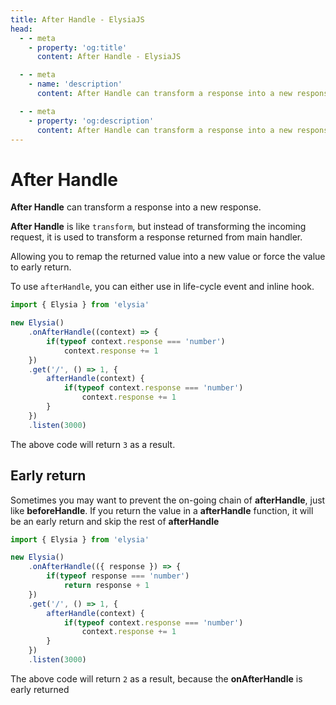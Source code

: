 ```yaml
---
title: After Handle - ElysiaJS
head:
  - - meta
    - property: 'og:title'
      content: After Handle - ElysiaJS

  - - meta
    - name: 'description'
      content: After Handle can transform a response into a new response. This is like a `transform` but before returning response to user, you can remap the returned value into a new value or force the value to early return.

  - - meta
    - property: 'og:description'
      content: After Handle can transform a response into a new response. This is like a `transform` but before returning response to user, you can remap the returned value into a new value or force the value to early return.
---
```


# After Handle
**After Handle** can transform a response into a new response.

**After Handle** is like `transform`, but instead of transforming the incoming request, it is used to transform a response returned from main handler.

Allowing you to remap the returned value into a new value or force the value to early return.

To use `afterHandle`, you can either use in life-cycle event and inline hook.
```typescript
import { Elysia } from 'elysia'

new Elysia()
    .onAfterHandle((context) => {
        if(typeof context.response === 'number')
            context.response += 1
    })
    .get('/', () => 1, {
        afterHandle(context) {
            if(typeof context.response === 'number')
                context.response += 1
        }
    })
    .listen(3000)
```

The above code will return `3` as a result.

## Early return
Sometimes you may want to prevent the on-going chain of **afterHandle**, just like **beforeHandle**. If you return the value in a **afterHandle** function, it will be an early return and skip the rest of **afterHandle**

```typescript
import { Elysia } from 'elysia'

new Elysia()
    .onAfterHandle(({ response }) => {
        if(typeof response === 'number')
            return response + 1
    })
    .get('/', () => 1, {
        afterHandle(context) {
            if(typeof context.response === 'number')
                context.response += 1
        }
    })
    .listen(3000)
```

The above code will return `2` as a result, because the **onAfterHandle** is early returned
